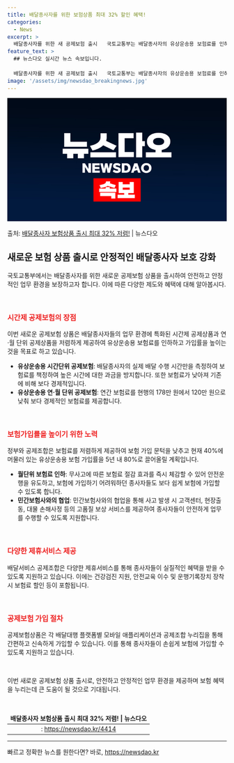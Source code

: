 ```yaml
---
title: 배달종사자를 위한 보험상품 최대 32% 할인 혜택!
categories:
  - News
excerpt: >
  배달종사자를 위한 새 공제보험 출시   국토교통부는 배달종사자의 유상운송용 보험료를 인하하고 가입률을 높이기…
feature_text: >
  ## 뉴스다오 실시간 뉴스 속보입니다.

  배달종사자를 위한 새 공제보험 출시   국토교통부는 배달종사자의 유상운송용 보험료를 인하하고 가입률을 높이기…
image: '/assets/img/newsdao_breakingnews.jpg'
---
```


![뉴스다오 속보](/assets/img/newsdao_breakingnews.jpg)

<p>출처: <a href="https://newsdao.kr/4414" rel="dofollow">배달종사자 보험상품 출시 최대 32% 저렴!</a> | 뉴스다오</p>

<h2 data-ke-size="size26">새로운 보험 상품 출시로 안정적인 배달종사자 보호 강화</h2>
국토교통부에서는 배달종사자를 위한 새로운 공제보험 상품을 출시하여 안전하고 안정적인 업무 환경을 보장하고자 합니다. 이에 따른 다양한 제도와 혜택에 대해 알아봅시다.

<p data-ke-size="size16">&nbsp;</p>

<h3><b><span style="color: #ee2323;">시간제 공제보험의 장점</span></b></h3>
이번 새로운 공제보험 상품은 배달종사자들의 업무 환경에 특화된 시간제 공제상품과 연·월 단위 공제상품을 저렴하게 제공하여 유상운송용 보험료를 인하하고 가입률을 높이는 것을 목표로 하고 있습니다.

<ul>
<li><b>유상운송용 시간단위 공제보험</b>: 배달종사자의 실제 배달 수행 시간만을 측정하여 보험료를 책정하여 높은 시간에 대한 과금을 방지합니다. 또한 보험료가 낮아져 기존에 비해 보다 경제적입니다.</li>
<li><b>유상운송용 연·월 단위 공제보험</b>: 연간 보험료를 현행의 178만 원에서 120만 원으로 낮춰 보다 경제적인 보험료를 제공합니다.</li>
</ul>

<p data-ke-size="size16">&nbsp;</p>

<h3><b><span style="color: #ee2323;">보험가입률을 높이기 위한 노력</span></b></h3>
정부와 공제조합은 보험료를 저렴하게 제공하여 보험 가입 문턱을 낮추고 현재 40%에 머물러 있는 유상운송용 보험 가입률을 5년 내 80%로 끌어올릴 계획입니다.

<ul>
<li><b>월단위 보험료 인하</b>: 무사고에 따른 보험료 절감 효과를 즉시 체감할 수 있어 안전운행을 유도하고, 보험에 가입하기 어려워하던 종사자들도 보다 쉽게 보험에 가입할 수 있도록 합니다.</li>
<li><b>민간보험사와의 협업</b>: 민간보험사와의 협업을 통해 사고 발생 시 고객센터, 현장출동, 대물 손해사정 등의 고품질 보상 서비스를 제공하여 종사자들이 안전하게 업무를 수행할 수 있도록 지원합니다.</li>
</ul>

<p data-ke-size="size16">&nbsp;</p>

<h3><b><span style="color: #ee2323;">다양한 제휴서비스 제공</span></b></h3>
배달서비스 공제조합은 다양한 제휴서비스를 통해 종사자들이 실질적인 혜택을 받을 수 있도록 지원하고 있습니다. 이에는 건강검진 지원, 안전교육 이수 및 운행기록장치 장착 시 보험료 할인 등이 포함됩니다.

<p data-ke-size="size16">&nbsp;</p>

<h3><b><span style="color: #ee2323;">공제보험 가입 절차</span></b></h3>
공제보험상품은 각 배달대행 플랫폼별 모바일 애플리케이션과 공제조합 누리집을 통해 간편하고 신속하게 가입할 수 있습니다. 이를 통해 종사자들이 손쉽게 보험에 가입할 수 있도록 지원하고 있습니다.

<p data-ke-size="size16">&nbsp;</p>

이번 새로운 공제보험 상품 출시로, 안전하고 안정적인 업무 환경을 제공하며 보험 혜택을 누리는데 큰 도움이 될 것으로 기대됩니다.
<p data-ke-size="size16">&nbsp;</p>

<table>
<thead>
<tr>
<td style="text-align: center; height: 17px;"><b>배달종사자 보험상품 출시 최대 32% 저렴! | 뉴스다오</b></td>
</tr>
</thead>
<tbody>
<tr>
<td style="text-align: center; height: 17px;">: <a href="https://newsdao.kr/4414">https://newsdao.kr/4414</a></td>
</tr>
</tbody>
</table>

<hr> 

빠르고 정확한 뉴스를 원한다면? 바로, <a href="https://newsdao.kr" rel="dofollow">https://newsdao.kr</a>


    

